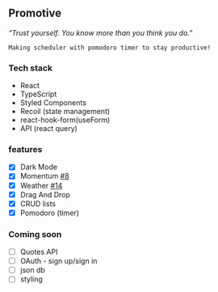 ## Promotive

_“Trust yourself. You know more than
you think you do.”_

`Making scheduler with pomodoro timer to stay productive!`

### Tech stack

- React
- TypeScript
- Styled Components
- Recoil (state management)
- react-hook-form(useForm)
- API (react query)

### features

- [x] Dark Mode
- [x] Momentum [#8](https://github.com/devfrankkim/Promotive/issues/8)
- [x] Weather [#14](https://github.com/devfrankkim/Promotive/issues/14)
- [x] Drag And Drop
- [x] CRUD lists
- [x] Pomodoro (timer)

### Coming soon

- [ ] Quotes API
- [ ] OAuth - sign up/sign in
- [ ] json db
- [ ] styling
